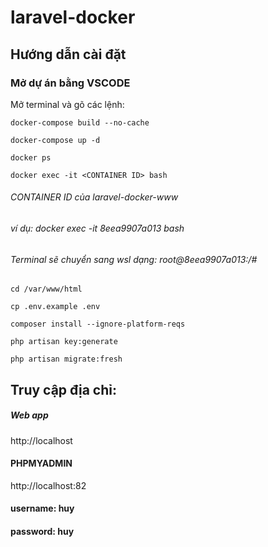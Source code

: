 # laravel-docker

## Hướng dẫn cài đặt

### Mở dự án bằng VSCODE

Mở terminal và gõ các lệnh:

```shell
docker-compose build --no-cache
```

```shell
docker-compose up -d
```

```shell
docker ps
```

```shell
docker exec -it <CONTAINER ID> bash
```

###### CONTAINER ID của laravel-docker-www

###### ví dụ: docker exec -it 8eea9907a013 bash

###### Terminal sẽ chuyển sang wsl dạng: root@8eea9907a013:/#

```shell
cd /var/www/html
```

```shell
cp .env.example .env
```

<!-- composer install -->

```shell
composer install --ignore-platform-reqs
```

```shell
php artisan key:generate
```

```shell
php artisan migrate:fresh
```

## Truy cập địa chỉ:

##### Web app

http://localhost

#### PHPMYADMIN

http://localhost:82

#### username: huy

#### password: huy

<!-- docker-compose exec app php artisan key:generate -->
